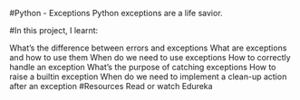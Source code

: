 #Python - Exceptions Python exceptions are a life savior.

#In this project, I learnt:

What’s the difference between errors and exceptions
What are exceptions and how to use them
When do we need to use exceptions
How to correctly handle an exception
What’s the purpose of catching exceptions
How to raise a builtin exception
When do we need to implement a clean-up action after an exception #Resources Read or watch Edureka